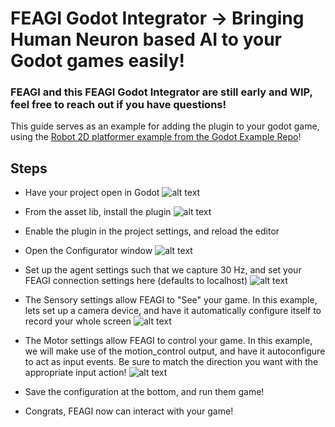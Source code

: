 # FEAGI Godot Integrator -> Bringing Human Neuron based AI to your Godot games easily!

### FEAGI and this FEAGI Godot Integrator are still early and WIP, feel free to reach out if you have questions!

This guide serves as an example for adding the plugin to your godot game, using the [Robot 2D platformer example from the Godot Example Repo](https://github.com/godotengine/godot-demo-projects/tree/master/2d/physics_platformer)!

## Steps

- Have your project open in Godot
![alt text](https://github.com/feagi/godot_feagi_integration/blob/staging/docs/Tutorials/Basics/01_initial_project.png)

- From the asset lib, install the plugin
![alt text](https://github.com/feagi/godot_feagi_integration/blob/staging/docs/Tutorials/Basics/02_download_plugin.PNG)

- Enable the plugin in the project settings, and reload the editor

- Open the Configurator window
![alt text](https://github.com/feagi/godot_feagi_integration/blob/staging/docs/Tutorials/Basics/03_open_configurator.png)

- Set up the agent settings such that we capture 30 Hz, and set your FEAGI connection settings here (defaults to localhost)
![alt text](https://github.com/feagi/godot_feagi_integration/blob/staging/docs/Tutorials/Basics/04_agent_settings.PNG)

- The Sensory settings allow FEAGI to "See" your game. In this example, lets set up a camera device, and have it automatically configure itself to record your whole screen
![alt text](https://github.com/feagi/godot_feagi_integration/blob/staging/docs/Tutorials/Basics/05_sensory.PNG)

- The Motor settings allow FEAGI to control your game. In this example, we will make use of the motion_control output, and have it autoconfigure to act as input events. Be sure to match the direction you want with the appropriate input action!
![alt text](https://github.com/feagi/godot_feagi_integration/blob/staging/docs/Tutorials/Basics/06_motor.PNG)

- Save the configuration at the bottom, and run them game!

- Congrats, FEAGI now can interact with your game!
